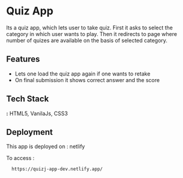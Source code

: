 
# Quiz App

Its a quiz app, which lets user to take quiz. First it asks to select the category in which user wants to play. Then it redirects to page where number of quizes are available on the basis of selected category.


## Features

- Lets one load the quiz app again if one wants to retake
- On final submission it shows correct answer and the score


## Tech Stack

**:** HTML5, VanilaJs, CSS3


## Deployment

This app is deployed on : netlify

To access : 
```bash
  https://quizj-app-dev.netlify.app/
```


